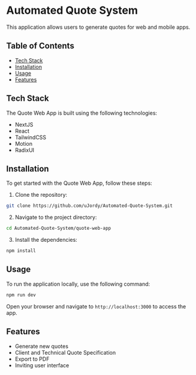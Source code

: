 #  Automated Quote System

This application allows users to generate quotes for web and mobile apps.



## Table of Contents

- [Tech Stack](#techstack)
- [Installation](#installation)
- [Usage](#usage)
- [Features](#features)

## Tech Stack

The Quote Web App is built using the following technologies:

- NextJS
- React
- TailwindCSS
- Motion
- RadixUI

## Installation

To get started with the Quote Web App, follow these steps:

1. Clone the repository:
  ```bash
  git clone https://github.com/uJordy/Automated-Quote-System.git
  ```
2. Navigate to the project directory:
  ```bash
  cd Automated-Quote-System/quote-web-app
  ```
3. Install the dependencies:
  ```bash
  npm install
  ```

## Usage

To run the application locally, use the following command:
```bash
npm run dev
```
Open your browser and navigate to `http://localhost:3000` to access the app.

## Features

- Generate new quotes
- Client and Technical Quote Specification
- Export to PDF
- Inviting user interface
